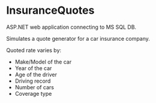 # InsuranceQuotes
ASP.NET web application connecting to MS SQL DB.

Simulates a quote generator for a car insurance company.

Quoted rate varies by:
* Make/Model of the car
* Year of the car
* Age of the driver
* Driving record
* Number of cars
* Coverage type
